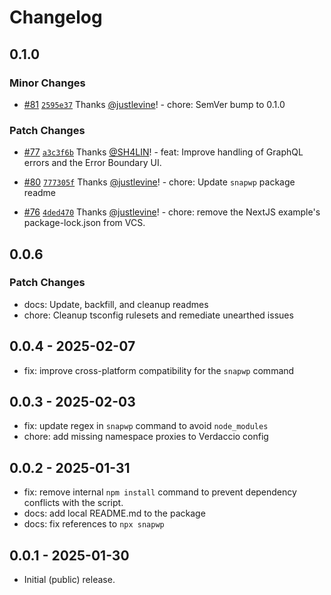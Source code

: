 # Changelog

## 0.1.0

### Minor Changes

- [#81](https://github.com/rtCamp/snapwp/pull/81) [`2595e37`](https://github.com/rtCamp/snapwp/commit/2595e376efb9a24b9caa0be9146976ec1386ffc4) Thanks [@justlevine](https://github.com/justlevine)! - chore: SemVer bump to 0.1.0

### Patch Changes

- [#77](https://github.com/rtCamp/snapwp/pull/77) [`a3c3f6b`](https://github.com/rtCamp/snapwp/commit/a3c3f6b27994b1c5fee555e23c4ea40f7b88667a) Thanks [@SH4LIN](https://github.com/SH4LIN)! - feat: Improve handling of GraphQL errors and the Error Boundary UI.

- [#80](https://github.com/rtCamp/snapwp/pull/80) [`777305f`](https://github.com/rtCamp/snapwp/commit/777305fcfe0ac104fc0259f81a1ec93451e14b50) Thanks [@justlevine](https://github.com/justlevine)! - chore: Update `snapwp` package readme

- [#76](https://github.com/rtCamp/snapwp/pull/76) [`4ded470`](https://github.com/rtCamp/snapwp/commit/4ded47012041099e01c8231cfa367c389de10171) Thanks [@justlevine](https://github.com/justlevine)! - chore: remove the NextJS example's package-lock.json from VCS.

## 0.0.6

### Patch Changes

- docs: Update, backfill, and cleanup readmes
- chore: Cleanup tsconfig rulesets and remediate unearthed issues

## 0.0.4 - 2025-02-07

- fix: improve cross-platform compatibility for the `snapwp` command

## 0.0.3 - 2025-02-03

- fix: update regex in `snapwp` command to avoid `node_modules`
- chore: add missing namespace proxies to Verdaccio config

## 0.0.2 - 2025-01-31

- fix: remove internal `npm install` command to prevent dependency conflicts with the script.
- docs: add local README.md to the package
- docs: fix references to `npx snapwp`

## 0.0.1 - 2025-01-30

- Initial (public) release.
